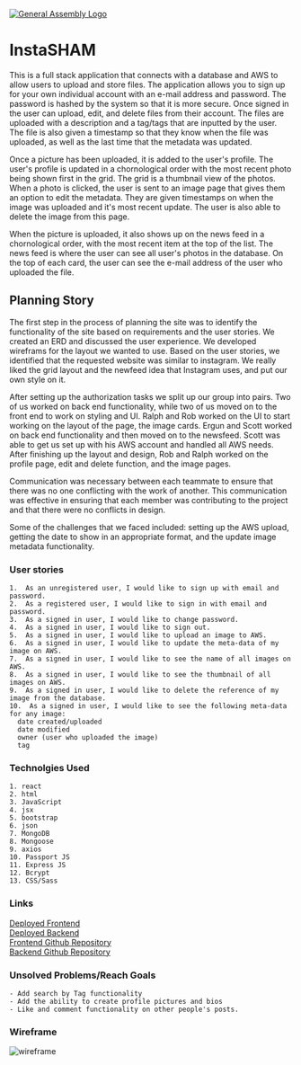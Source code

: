 [![General Assembly Logo](https://camo.githubusercontent.com/1a91b05b8f4d44b5bbfb83abac2b0996d8e26c92/687474703a2f2f692e696d6775722e636f6d2f6b6538555354712e706e67)](https://generalassemb.ly/education/web-development-immersive)

# InstaSHAM

This is a full stack application that connects with a database and AWS to allow users to upload and store files.  The application allows you to sign up for your own individual account with an e-mail address and password.  The password is hashed by the system so that it is more secure.  Once signed in the user can upload, edit, and delete files from their account.  The files are uploaded with a description and a tag/tags that are inputted by the user. The file is also given a timestamp so that they know when the file was uploaded, as well as the last time that the metadata was updated.

Once a picture has been uploaded, it is added to the user's profile.  The user's profile is updated in a chornological order with the most recent photo being shown first in the grid.  The grid is a thumbnail view of the photos.  When a photo is clicked, the user is sent to an image page that gives them an option to edit the metadata.  They are given timestamps on when the image was uploaded and it's most recent update. The user is also able to delete the image from this page.

When the picture is uploaded, it also shows up on the news feed in a chornological order, with the most recent item at the top of the list.  The news feed is where the user can see all user's photos in the database.  On the top of each card, the user can see the e-mail address of the user who uploaded the file.

## Planning Story

The first step in the process of planning the site was to identify the functionality of the site based on requirements and the user stories.  We created an ERD and discussed the user experience.  We developed wireframs for the layout we wanted to use.  Based on the user stories, we identified that the requested website was similar to instagram.  We really liked the grid layout and the newfeed idea that Instagram uses, and put our own style on it.

After setting up the authorization tasks we split up our group into pairs.  Two of us worked on back end functionality, while two of us moved on to the front end to work on styling and UI.  Ralph and Rob worked on the UI to start working on the layout of the page, the image cards.  Ergun and Scott worked on back end functionality and then moved on to the newsfeed. Scott was able to get us set up with his AWS account and handled all AWS needs.  After finishing up the layout and design, Rob and Ralph worked on the profile page, edit and delete function, and the image pages.

Communication was necessary between each teammate to ensure that there was no one conflicting with the work of another.  This communication was effective in ensuring that each member was contributing to the project and that there were no conflicts in design.

Some of the challenges that we faced included:  setting up the AWS upload, getting the date to show in an appropriate format, and the update image metadata functionality.

### User stories
    1.  As an unregistered user, I would like to sign up with email and password.
    2.  As a registered user, I would like to sign in with email and password.
    3.  As a signed in user, I would like to change password.
    4.  As a signed in user, I would like to sign out.
    5.  As a signed in user, I would like to upload an image to AWS.
    6.  As a signed in user, I would like to update the meta-data of my image on AWS.
    7.  As a signed in user, I would like to see the name of all images on AWS.
    8.  As a signed in user, I would like to see the thumbnail of all images on AWS.
    9.  As a signed in user, I would like to delete the reference of my image from the database.
    10.  As a signed in user, I would like to see the following meta-data for any image:
      date created/uploaded
      date modified
      owner (user who uploaded the image)
      tag

### Technolgies Used
    1. react
    2. html
    3. JavaScript
    4. jsx
    5. bootstrap
    6. json
    7. MongoDB
    8. Mongoose
    9. axios
    10. Passport JS
    11. Express JS
    12. Bcrypt
    13. CSS/Sass

### Links
  [Deployed Frontend](https://sei-tigers-404brainnotfound.github.io/group-project-front-end/#/) <br>
  [Deployed Backend](https://git.heroku.com/morning-stream-98202.git) <br>
  [Frontend Github Repository](https://github.com/SEI-Tigers-404BrainNotFound/group-project-front-end)<br>
  [Backend Github Repository](https://github.com/SEI-Tigers-404BrainNotFound/group-project-back-end)

### Unsolved Problems/Reach Goals
    - Add search by Tag functionality
    - Add the ability to create profile pictures and bios
    - Like and comment functionality on other people's posts.

### Wireframe
![wireframe](https://i.imgur.com/Y1AM1SU.jpg)
